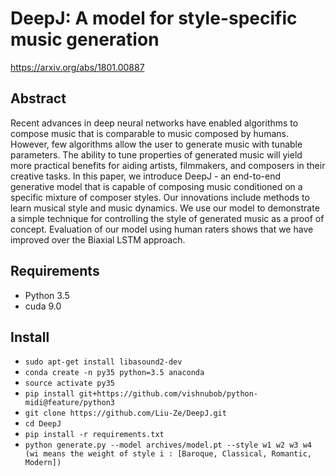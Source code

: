 # DeepJ: A model for style-specific music generation
https://arxiv.org/abs/1801.00887

## Abstract
Recent advances in deep neural networks have enabled algorithms to compose music that is comparable to music composed by humans. However, few algorithms allow the user to generate music with tunable parameters. The ability to tune properties of generated music will yield more practical benefits for aiding artists, filmmakers, and composers in their creative tasks. In this paper, we introduce DeepJ - an end-to-end generative model that is capable of composing music conditioned on a specific mixture of composer styles. Our innovations include methods to learn musical style and music dynamics. We use our model to demonstrate a simple technique for controlling the style of generated music as a proof of concept. Evaluation of our model using human raters shows that we have improved over the Biaxial LSTM approach.

## Requirements
- Python 3.5
- cuda 9.0

## Install
- `sudo apt-get install libasound2-dev`
- `conda create -n py35 python=3.5 anaconda`
- `source activate py35`
- `pip install git+https://github.com/vishnubob/python-midi@feature/python3`
- `git clone https://github.com/Liu-Ze/DeepJ.git`
- `cd DeepJ`
- `pip install -r requirements.txt`
- `python generate.py --model archives/model.pt --style w1 w2 w3 w4 (wi means the weight of style i : [Baroque, Classical, Romantic, Modern])`
